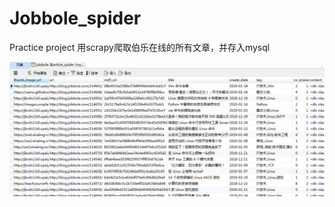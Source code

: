 # Jobbole_spider
Practice project
用scrapy爬取伯乐在线的所有文章，并存入mysql

![iamge](https://github.com/FrankYang3110/img-folder/blob/master/jobbole.png)
